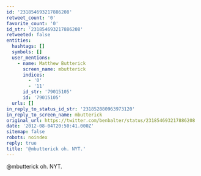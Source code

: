 ```yaml
---
id: '231854693217886208'
retweet_count: '0'
favorite_count: '0'
id_str: '231854693217886208'
retweeted: false
entities:
  hashtags: []
  symbols: []
  user_mentions:
    - name: Matthew Butterick
      screen_name: mbutterick
      indices:
        - '0'
        - '11'
      id_str: '79015105'
      id: '79015105'
  urls: []
in_reply_to_status_id_str: '231852880963973120'
in_reply_to_screen_name: mbutterick
original_url: https://twitter.com/benbalter/status/231854693217886208
date: '2012-08-04T20:50:41.000Z'
sitemap: false
robots: noindex
reply: true
title: '@mbutterick oh. NYT.'
---
```


@mbutterick oh. NYT.